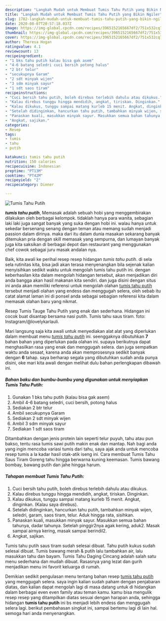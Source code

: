 ```yaml
---
description: "Langkah Mudah untuk Membuat Tumis Tahu Putih yang Bikin Ngiler"
title: "Langkah Mudah untuk Membuat Tumis Tahu Putih yang Bikin Ngiler"
slug: 1782-langkah-mudah-untuk-membuat-tumis-tahu-putih-yang-bikin-ngiler
date: 2020-08-07T20:57:18.037Z
image: https://img-global.cpcdn.com/recipes/3965152165667df2/751x532cq70/tumis-tahu-putih-foto-resep-utama.jpg
thumbnail: https://img-global.cpcdn.com/recipes/3965152165667df2/751x532cq70/tumis-tahu-putih-foto-resep-utama.jpg
cover: https://img-global.cpcdn.com/recipes/3965152165667df2/751x532cq70/tumis-tahu-putih-foto-resep-utama.jpg
author: Theresa Hogan
ratingvalue: 4.1
reviewcount: 13
recipeingredient:
- "1 bks tahu putih kalau bisa gak asem"
- "4-6 batang seledri cuci bersih potong halus"
- "2 btr telur"
- "secukupnya Garam"
- "2 sdt minyak wijen"
- "3 sdm minyak sayur"
- "1 sdt saos tiram"
recipeinstructions:
- "Cuci bersih tahu putih, boleh direbus terlebih dahulu atau dikukus."
- "Kalau direbus tunggu hingga mendidih, angkat, tiriskan. Dinginkan."
- "Kalau dikukus, tunggu sampai matang kurleb 15 menit. Angkat, dinginkan. (Kalau saya direbus)."
- "Setelah didinginkan, hancurkan tahu putih, tambahkan minyak wijen, seledri, garam, saos tiram, telur. Aduk hingga rata, sisihkan."
- "Panaskan kuali, masukkan minyak sayur. Masukkan semua bahan tahunya, dadar tahunya. Setelah pinggir2nya agak kering, aduk2. Masak sampai airnya kering, masak sampai berindil2."
- "Angkat, sajikan."
categories:
- Resep
tags:
- tumis
- tahu
- putih

katakunci: tumis tahu putih 
nutrition: 150 calories
recipecuisine: Indonesian
preptime: "PT13M"
cooktime: "PT42M"
recipeyield: "2"
recipecategory: Dinner

---
```



![Tumis Tahu Putih](https://img-global.cpcdn.com/recipes/3965152165667df2/751x532cq70/tumis-tahu-putih-foto-resep-utama.jpg)

<b><i>tumis tahu putih</i></b>, Memasak adalah sebuah hobi yang menggembirakan dilakukan oleh berbagai kelompok. tidaklah hanya para wanita, sebagian laki laki juga sangat banyak yang suka dengan hobi ini. walau hanya untuk sekedar bersenang senang dengan teman atau memang sudah menjadi passion dalam dirinya. maka dari itu dalam dunia masakan sekarang banyak ditemukan pria dengan skill memasak yang sempurna, dan lumayan banyak juga kita saksikan di berbagai depot dan restaurant yang menggunakan chef cowok sebagai juru masak andalan nya.

Baik, kita awali ke perihal resep resep hidangan <i>tumis tahu putih</i>. di sela sela rutinitas kita, bisa jadi akan terasa menyenangkan bila sejenak kalian menyisihkan sedikit waktu untuk mengolah tumis tahu putih ini. dengan keberhasilan kita dalam mengolah hidangan tersebut, akan menjadikan diri anda bangga akan hasil makanan kita sendiri. dan juga disini dengan situs ini anda akan memiliki referensi untuk mengolah olahan <u>tumis tahu putih</u> tersebut menjadi olahan yang endess dan menggugah selera, oleh sebab itu catat alamat laman ini di ponsel anda sebagai sebagian referensi kita dalam memasak olahan baru yang nikmat.

Resep Tumis Tauge Tahu Putih yang enak dan sederhana. Hidangan ini cocok buat disantap bersama nasi putih. Tumis tahu saus tiram. foto: Instagram/@lovelykarlauli.


Mari langsung saja kita awali untuk menyediakan alat alat yang diperlukan dalam membuat menu <u><i>tumis tahu putih</i></u> ini. seenggaknya dibutuhkan <b>7</b> bahan bahan yang diperlukan pada olahan ini. supaya berikutnya dapat menghasilkan rasa yang enak dan menggugah selera. dan juga sempatkan waktu anda sesaat, karena anda akan memprosesnya sedikit banyak dengan <b>6</b> tahap. saya berharap segala yang dibutuhkan sudah anda punya disini, oke mari kita awali dengan melihat dulu bahan perlengkapan dibawah ini.

<!--inarticleads1-->

##### Bahan baku dan bumbu-bumbu yang digunakan untuk menyiapkan Tumis Tahu Putih:

1. Gunakan 1 bks tahu putih (kalau bisa gak asem)
1. Ambil 4-6 batang seledri, cuci bersih, potong halus
1. Sediakan 2 btr telur
1. Ambil secukupnya Garam
1. Sediakan 2 sdt minyak wijen
1. Ambil 3 sdm minyak sayur
1. Sediakan 1 sdt saos tiram


Ditambahkan dengan jenis protein lain seperti telur puyuh, tahu atau pun bakso, tentu rasa tumis sawi putih makin enak dan mantap. Nah bagi anda yang ingin mencoba variasi tumis dari tahu, saya ajak anda untuk mencoba resep tumis a la kadar hasil otak-atik iseng ini. Cara membuat Tumis Tahu Saus Tiram Goreng tahu hingga berwarna kuning keemasan. Tumis bawang bombay, bawang putih dan jahe hingga harum. 

<!--inarticleads2-->

##### Tahapan membuat Tumis Tahu Putih:

1. Cuci bersih tahu putih, boleh direbus terlebih dahulu atau dikukus.
1. Kalau direbus tunggu hingga mendidih, angkat, tiriskan. Dinginkan.
1. Kalau dikukus, tunggu sampai matang kurleb 15 menit. Angkat, dinginkan. (Kalau saya direbus).
1. Setelah didinginkan, hancurkan tahu putih, tambahkan minyak wijen, seledri, garam, saos tiram, telur. Aduk hingga rata, sisihkan.
1. Panaskan kuali, masukkan minyak sayur. Masukkan semua bahan tahunya, dadar tahunya. Setelah pinggir2nya agak kering, aduk2. Masak sampai airnya kering, masak sampai berindil2.
1. Angkat, sajikan.


Tumis tahu putih saus tiram sudah selesai dibuat. Tahu putih kukus sudah selesai dibuat. Tumis bawang merah &amp; putih lalu tambahkan air, lalu masukkan tahu dan bayam. Tumis Tahu Daging Cincang adalah salah satu menu sederhana dan mudah dibuat. Rasasnya yang lezat dan gurih menjadikan menu ini favorit keluarga di rumah. 

Demikian sedikit pengulasan menu tentang bahan resep <u>tumis tahu putih</u> yang menggugah selera. saya ingin kalian sudah paham dengan penjabaran diatas, dan kalian dapat mengolah lagi di masa datang untuk di hidangkan dalam berbagai even even family atau teman kamu. kamu bisa mengulik resep resep yang ditampilkan diatas sesuai dengan harapan anda, sehingga hidangan <b>tumis tahu putih</b> ini bs menjadi lebih endess dan menggugah selera lagi. berikut pembahasan singkat ini, sampai bertemu lagi di lain hal. semoga hari anda menyenangkan.
